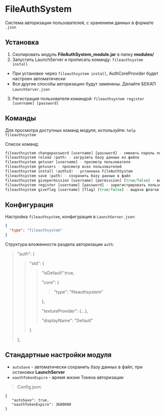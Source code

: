 # FileAuthSystem

Система авторизации пользователей, с хранением данных в формате `.json`

## Установка

1. Скопировать модуль **FileAuthSystem_module.jar** в папку **modules/**
2. Запустить LaunchServer и прописать команду: `fileauthsystem install`
- При установке через `fileauthsystem install`, AuthCoreProvider будет настроен автоматически
- Все другие способы авторизацию будут заменены. Делайте БЕКАП `LaunchServer.json`
3. Регистрация пользователя командой: `fileauthsystem register [username] [password]`

## Команды

Для просмотра доступных команд модуля, используйте: `help fileauthsystem`

Список команд:
```boo
fileauthsystem changepassword [username] [password] - сменить пароль пользователя
fileauthsystem reload (path) - загрузить базу данных из файла
fileauthsystem getuser [username] - просмотр пользователя
fileauthsystem getusers - просмотр всех пользователей
fileauthsystem install (authid) - установка FileAuthSystem
fileauthsystem save (path) - сохранить базу данных в файл
fileauthsystem givepermission [username] [permission] [true/false] - выдача прав пользователю
fileauthsystem register [username] [password] - зарегистрировать пользователя
fileauthsystem giveflag [username] [flag] [true/false] - выдача флагов пользователю
```

## Конфигурация

Настройка `fileauthsystem`, конфигурация в `LaunchServer.json`:
```json
{
  "type": "fileauthsystem"
}
```
Структура вложенности раздела авторизации `auth`:
> "auth": {
>> "std": {
>>> "isDefault":true,
>>>
>>> "core": {
>>>
>>>> "type": "fileauthsystem"
>>>
>>> },
>>>
>>> "textureProvider": {...},
>>>
>>> "displayName": "Default"
>>
>> }
> 
> },

## Стандартные настройки модуля

- `autoSave` - автоматически сохранить базу данных в файл, при остановке **LaunchServer**
- `oauthTokenExpire` - время жизни Токена авторизации
> Config.json:
```
{
   "autoSave": true,
   "oauthTokenExpire": 3600000
}
```